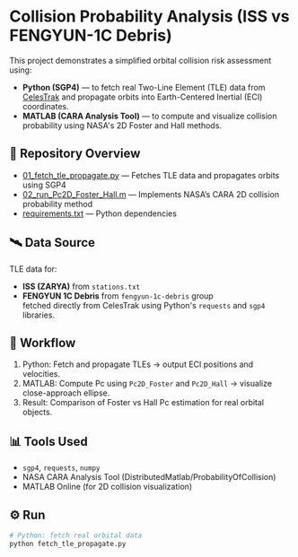 # Collision Probability Analysis (ISS vs FENGYUN-1C Debris)

This project demonstrates a simplified orbital collision risk assessment using:
- **Python (SGP4)** — to fetch real Two-Line Element (TLE) data from [CelesTrak](https://celestrak.org/NORAD/elements/) and propagate orbits into Earth-Centered Inertial (ECI) coordinates.
- **MATLAB (CARA Analysis Tool)** — to compute and visualize collision probability using NASA's 2D Foster and Hall methods.

## 📂 Repository Overview

- [01_fetch_tle_propagate.py](01_fetch_tle_propagate.py) — Fetches TLE data and propagates orbits using SGP4  
- [02_run_Pc2D_Foster_Hall.m](02_run_Pc2D_Foster_Hall.m) — Implements NASA’s CARA 2D collision probability method  
- [requirements.txt](requirements.txt) — Python dependencies  

## 🛰 Data Source
TLE data for:
- **ISS (ZARYA)** from `stations.txt`
- **FENGYUN 1C Debris** from `fengyun-1c-debris` group  
fetched directly from CelesTrak using Python's `requests` and `sgp4` libraries.

## 🧮 Workflow
1. Python: Fetch and propagate TLEs → output ECI positions and velocities.  
2. MATLAB: Compute Pc using `Pc2D_Foster` and `Pc2D_Hall` → visualize close-approach ellipse.  
3. Result: Comparison of Foster vs Hall Pc estimation for real orbital objects.

## 📊 Tools Used
- `sgp4`, `requests`, `numpy`
- NASA CARA Analysis Tool (DistributedMatlab/ProbabilityOfCollision)
- MATLAB Online (for 2D collision visualization)

## ⚙️ Run
```bash
# Python: fetch real orbital data
python fetch_tle_propagate.py

